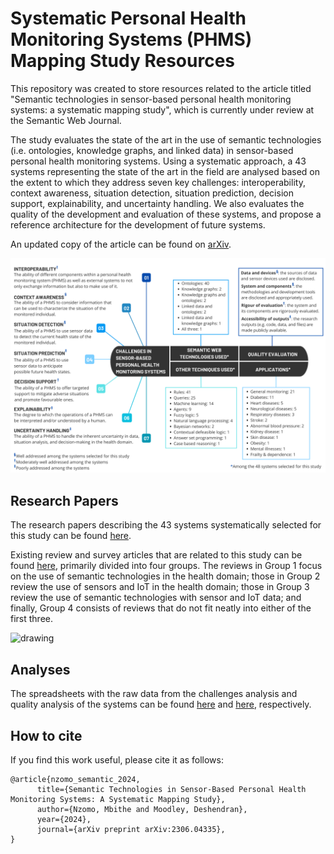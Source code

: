 # Systematic Personal Health Monitoring Systems (PHMS) Mapping Study Resources

This repository was created to store resources related to the article titled "Semantic technologies in sensor-based personal health monitoring systems: a systematic mapping study", which is currently under review at the Semantic Web Journal.

The study evaluates the state of the art in the use of semantic technologies (i.e. ontologies, knowledge graphs, and linked data) in sensor-based personal health monitoring systems. Using a systematic approach, a 43 systems representing the state of the art in the field are analysed based on the extent to which they address seven key challenges: interoperability, context awareness, situation detection, situation prediction, decision support, explainability, and uncertainty handling. We also evaluates the quality of the development and evaluation of these systems, and propose a reference architecture for the development of future systems.

An updated copy of the article can be found on [arXiv](https://arxiv.org/abs/2306.04335).

![Map summarising the state of the art in the field.](https://github.com/mbithenzomo/semantic_phms_mapping_study/blob/main/images/map.png?raw=true)

## Research Papers
The research papers describing the 43 systems systematically selected for this study can be found [here](https://github.com/mbithenzomo/semantic_phms_mapping_study/tree/main/related_reviews).

Existing review and survey articles that are related to this study can be found [here](https://github.com/mbithenzomo/semantic_phms_mapping_study/tree/main/related_reviews), primarily divided into four groups. The reviews in Group 1 focus on the use of semantic technologies in the health domain; those in Group 2 review the use of sensors and IoT in the health domain; those in Group 3 review the use of semantic technologies with sensor and IoT data; and finally, Group 4 consists of reviews that do not fit neatly into either of the first three.

<img src="https://github.com/mbithenzomo/semantic_phms_mapping_study/blob/main/images/related_reviews.png?raw=true" alt="drawing" width="500" class="center"/>


## Analyses
The spreadsheets with the raw data from the challenges analysis and quality analysis of the systems can be found [here](https://docs.google.com/spreadsheets/d/1CBGaYS43Ky2i--eqxNIbfgHdinqupvAUs6V5bVXWGzI/edit?usp=sharing) and [here](https://docs.google.com/spreadsheets/d/1SVIbMidxDGlQFexG1fmJJUV94iNtarBRvyzxBxgPG6M/edit?usp=sharing), respectively.

## How to cite
If you find this work useful, please cite it as follows:
```
@article{nzomo_semantic_2024,
      title={Semantic Technologies in Sensor-Based Personal Health Monitoring Systems: A Systematic Mapping Study},
      author={Nzomo, Mbithe and Moodley, Deshendran},
      year={2024},
      journal={arXiv preprint arXiv:2306.04335},
}
```
